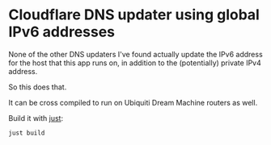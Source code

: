 # Cloudflare DNS updater using global IPv6 addresses

None of the other DNS updaters I've found actually update the IPv6
address for the host that this app runs on, in addition to the (potentially) private IPv4 address.

So this does that.

It can be cross compiled to run on Ubiquiti Dream Machine routers as well.

Build it with [just](https://github.com/casey/just):

```bash
just build
```
